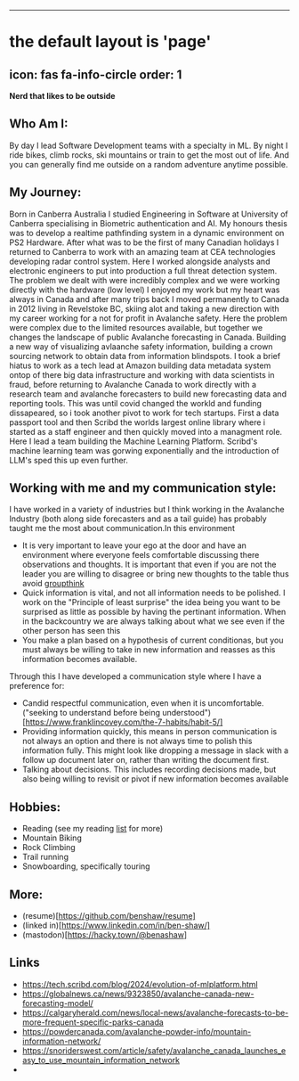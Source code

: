  ---
# the default layout is 'page'
icon: fas fa-info-circle
order: 1
---


**Nerd that likes to be outside**

## Who Am I:
By day I lead Software Development teams with a specialty in ML. By night I ride bikes, climb rocks, ski mountains or train to get the most out of life. And you can generally find me outside on a random adventure anytime possible.

## My Journey:
Born in Canberra Australia I studied Engineering in Software at University of Canberra specialising in Biometric authentication and AI. My honours thesis was to develop a realtime pathfinding system in a dynamic environment on PS2 Hardware.
After what was to be the first of many Canadian holidays I returned to Canberra to work with an amazing team at CEA technologies developing radar control system. Here I worked alongside analysts and electronic engineers to put into production a full threat detection system. The problem we dealt with were incredibly complex and we were working directly with the hardware (low level)
I enjoyed my work but my heart was always in Canada and after many trips back I moved permanently to Canada in 2012 living in Revelstoke BC, skiing alot and taking a new direction with my career working for a not for profit in Avalanche safety. Here the problem were complex due to the limited resources available, but together we changes the landscape of public Avalanche forecasting in Canada. Building a new way of visualizing avlaanche safety information, building a crown sourcing network to obtain data from information blindspots. I took a brief hiatus to work as a tech lead at Amazon building data metadata system ontop of there big data infrastructure and working with data scientists in fraud, before returning to Avalanche Canada to work directly with a research team and avalanche forecasters to build new forecasting data and reporting tools. This was until covid changed the workld and funding dissapeared, so i took another pivot to work for tech startups. First a data passport tool and then Scribd the worlds largest online library where i started as a staff engineer and then quickly moved into a managment role. Here I lead a team building the Machine Learning Platform. Scribd's machine learning team was gorwing exponentially and the introduction of LLM's sped this up even further. 

## Working with me and my communication style:
I have worked in a variety of industries but I think working in the Avalanche Industry (both along side forecasters and as a tail guide) has probably taught me the most about communication.In this environment   
- It is very important to leave your ego at the door and have an environment where everyone feels comfortable discussing there observations and thoughts. It is important that even if you are not the leader you are willing to disagree or bring new thoughts to the table thus avoid [groupthink](https://en.wikipedia.org/wiki/Groupthink)
- Quick information is vital, and not all information needs to be polished. I work on the "Principle of least surprise" the idea being you want to be surprised as little as possible by having the pertinant information. When in the backcountry we are always talking about what we see even if the other person has seen this 
- You make a plan based on a hypothesis of current conditionas, but you must always be willing to take in new information and reasses as this information becomes available.
   
Through this I have developed a communication style where I have a preference for:
- Candid respectful communication, even when it is uncomfortable. ("seeking to understand before being understood")[https://www.franklincovey.com/the-7-habits/habit-5/]
- Providing information quickly, this means in person communication is not always an option and there is not always time to polish this information fully. This might look like dropping a message in slack with a follow up document later on, rather than writing the document first.
- Talking about decisions. This includes recording decisions made, but also being willing to revisit or pivot if new information becomes available


## Hobbies:
 - Reading (see my reading [list](https://benshaw.github.io./reading-list/) for more)
 - Mountain Biking
 - Rock Climbing
 - Trail running
 - Snowboarding, specifically touring
   
## More:
 - (resume)[https://github.com/benshaw/resume]
 - (linked in)[https://www.linkedin.com/in/ben-shaw/]
 - (mastodon)[https://hacky.town/@benashaw]

## Links  
 - https://tech.scribd.com/blog/2024/evolution-of-mlplatform.html
 - https://globalnews.ca/news/9323850/avalanche-canada-new-forecasting-model/
 - https://calgaryherald.com/news/local-news/avalanche-forecasts-to-be-more-frequent-specific-parks-canada
 - https://powdercanada.com/avalanche-powder-info/mountain-information-network/
 - https://snoriderswest.com/article/safety/avalanche_canada_launches_easy_to_use_mountain_information_network
 - 
